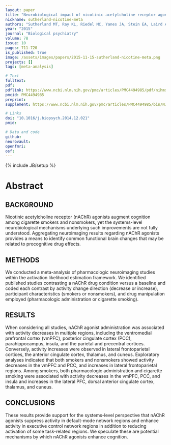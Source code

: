 ```yaml
---
layout: paper
title: "Neurobiological impact of nicotinic acetylcholine receptor agonists: an activation likelihood estimation meta-analysis of pharmacologic neuroimaging studies."
nickname: sutherland-nicotine-meta
authors: "Sutherland MT, Ray KL, Riedel MC, Yanes JA, Stein EA, Laird AR"
year: "2015"
journal: "Biological psychiatry"
volume: 78
issue: 10
pages: 711-720
is_published: true
image: /assets/images/papers/2015-11-15-sutherland-nicotine-meta.png
projects: []
tags: [meta-analysis]

# Text
fulltext:
pdf:
pdflink: https://www.ncbi.nlm.nih.gov/pmc/articles/PMC4494985/pdf/nihms-654238.pdf
pmcid: PMC4494985
preprint:
supplement: https://www.ncbi.nlm.nih.gov/pmc/articles/PMC4494985/bin/NIHMS654238-supplement.pdf

# Links
doi: "10.1016/j.biopsych.2014.12.021"
pmid:

# Data and code
github:
neurovault:
openfmri:
osf:
---
```

{% include JB/setup %}

# Abstract

## BACKGROUND
Nicotinic acetylcholine receptor (nAChR) agonists augment cognition among cigarette smokers and nonsmokers, yet the systems-level neurobiological mechanisms underlying such improvements are not fully understood. Aggregating neuroimaging results regarding nAChR agonists provides a means to identify common functional brain changes that may be related to procognitive drug effects.

## METHODS
We conducted a meta-analysis of pharmacologic neuroimaging studies within the activation likelihood estimation framework. We identified published studies contrasting a nAChR drug condition versus a baseline and coded each contrast by activity change direction (decrease or increase), participant characteristics (smokers or nonsmokers), and drug manipulation employed (pharmacologic administration or cigarette smoking).

## RESULTS
When considering all studies, nAChR agonist administration was associated with activity decreases in multiple regions, including the ventromedial prefrontal cortex (vmPFC), posterior cingulate cortex (PCC), parahippocampus, insula, and the parietal and precentral cortices. Conversely, activity increases were observed in lateral frontoparietal cortices, the anterior cingulate cortex, thalamus, and cuneus. Exploratory analyses indicated that both smokers and nonsmokers showed activity decreases in the vmPFC and PCC, and increases in lateral frontoparietal regions. Among smokers, both pharmacologic administration and cigarette smoking were associated with activity decreases in the vmPFC, PCC, and insula and increases in the lateral PFC, dorsal anterior cingulate cortex, thalamus, and cuneus.

## CONCLUSIONS
These results provide support for the systems-level perspective that nAChR agonists suppress activity in default-mode network regions and enhance activity in executive control network regions in addition to reducing activation of some task-related regions. We speculate these are potential mechanisms by which nAChR agonists enhance cognition.
